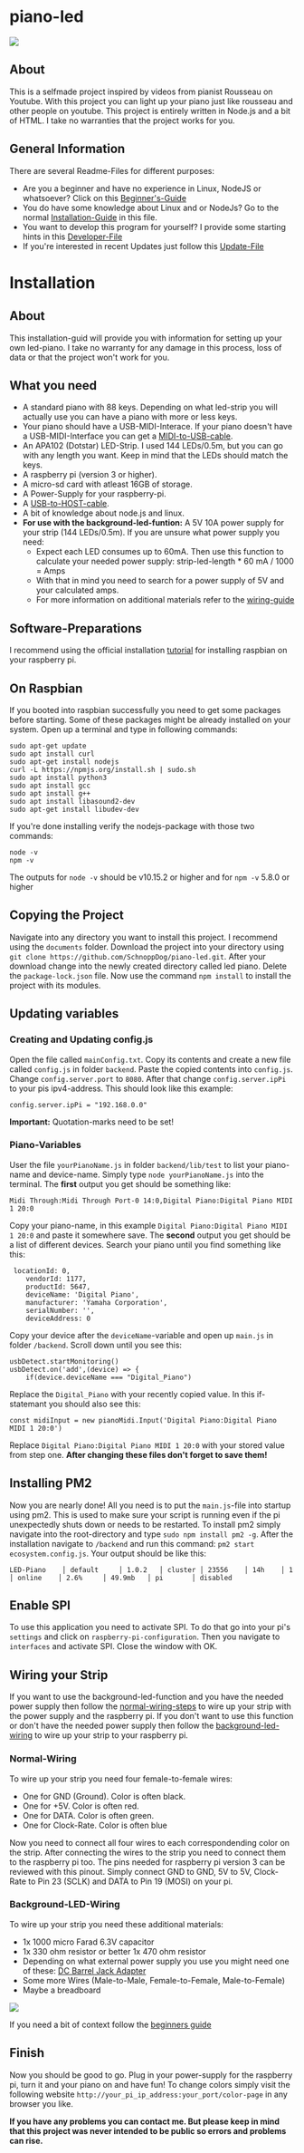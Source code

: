 # piano-led
<img src=".github/images/title_screen.jpg">

## About
This is a selfmade project inspired by videos from pianist Rousseau on Youtube. With this project you can light up your piano just like rousseau and other people on youtube. This project is entirely written in Node.js and a bit of HTML. I take no warranties that the project works for you.

## General Information
There are several Readme-Files for different purposes:
- Are you a beginner and have no experience in Linux, NodeJS or whatsoever? Click on this [Beginner's-Guide](.github/readme_files/BEGINNER.md)
- You do have some knowledge about Linux and or NodeJs? Go to the normal [Installation-Guide](#installation) in this file.
- You want to develop this program for yourself? I provide some starting hints in this [Developer-File](.github/readme_files/DEV.md)
- If you're interested in recent Updates just follow this [Update-File](.github/readme_files/UPDATES.md)

# Installation
## About
This installation-guid will provide you with information for setting up your own led-piano. I take no warranty for any damage in this process, loss of data or that the project won't work for you. 

## What you need
- A standard piano with 88 keys. Depending on what led-strip you will actually use you can have a piano with more or less keys.
- Your piano should have a USB-MIDI-Interace. If your piano doesn't have a USB-MIDI-Interface you can get a [MIDI-to-USB-cable](https://www.thomann.de/de/thomann_midi_usb_1x1.htm).
- An APA102 (Dotstar) LED-Strip. I used 144 LEDs/0.5m, but you can go with any length you want. Keep in mind that the LEDs should match the keys.
- A raspberry pi (version 3 or higher).
- A micro-sd card with atleast 16GB of storage.
- A Power-Supply for your raspberry-pi.
- A [USB-to-HOST-cable](https://www.thomann.de/de/lindy_usb_2.0_typ_a_b_5m_black.htm).
- A bit of knowledge about node.js and linux.
- **For use with the background-led-funtion:** A 5V 10A power supply for your strip (144 LEDs/0.5m). If you are unsure what power supply you need:
    - Expect each LED consumes up to 60mA. Then use this function to calculate your needed power supply: strip-led-length * 60 mA / 1000 = Amps
    - With that in mind you need to search for a power supply of 5V and your calculated amps.
    - For more information on additional materials refer to the [wiring-guide](#background-led-wiring)

## Software-Preparations
I recommend using the official installation [tutorial](https://projects.raspberrypi.org/en/projects/raspberry-pi-setting-up) for installing raspbian on your raspberry pi.
## On Raspbian
If you booted into raspbian successfully you need to get some packages before starting. Some of these packages might be already installed on your system. Open up a terminal and type in following commands:
```
sudo apt-get update
sudo apt install curl
sudo apt-get install nodejs
curl -L https://npmjs.org/install.sh | sudo.sh
sudo apt install python3
sudo apt install gcc
sudo apt install g++
sudo apt install libasound2-dev
sudo apt-get install libudev-dev
```
If you're done installing verify the nodejs-package with those two commands:
```
node -v
npm -v
```
The outputs for `node -v` should be v10.15.2 or higher and for `npm -v` 5.8.0 or higher

## Copying the Project
Navigate into any directory you want to install this project. I recommend using the `documents` folder. Download the project into your directory using `git clone https://github.com/SchnoppDog/piano-led.git`. After your download change into the newly created directory called led piano. Delete the `package-lock.json` file. Now use the command `npm install` to install the project with its modules.

## Updating variables
### Creating and Updating config.js
Open the file called `mainConfig.txt`. Copy its contents and create a new file called `config.js` in folder `backend`. Paste the copied contents into `config.js`. Change `config.server.port` to `8080`. After that change `config.server.ipPi` to your pis ipv4-address. This should look like this example:
```
config.server.ipPi = "192.168.0.0"
```
**Important:** Quotation-marks need to be set!

### Piano-Variables
User the file `yourPianoName.js` in folder `backend/lib/test` to list your piano-name and device-name. Simply type `node yourPianoName.js` into the terminal. The **first** output you get should be something like:
```
Midi Through:Midi Through Port-0 14:0,Digital Piano:Digital Piano MIDI 1 20:0
```
Copy your piano-name, in this example `Digital Piano:Digital Piano MIDI 1 20:0` and paste it somewhere save.
The **second** output you get should be a list of different devices. Search your piano until you find something like this:
```
 locationId: 0,
    vendorId: 1177,
    productId: 5647,
    deviceName: 'Digital Piano',
    manufacturer: 'Yamaha Corporation',
    serialNumber: '',
    deviceAddress: 0 
```
Copy your device after the `deviceName`-variable and open up `main.js` in folder `/backend`. Scroll down until you see this:
```
usbDetect.startMonitoring()
usbDetect.on('add',(device) => { 
    if(device.deviceName === "Digital_Piano")
```
Replace the `Digital_Piano` with your recently copied value. In this if-statemant you should also see this:
```
const midiInput = new pianoMidi.Input('Digital Piano:Digital Piano MIDI 1 20:0')
```
Replace `Digital Piano:Digital Piano MIDI 1 20:0` with your stored value from step one. **After changing these files don't forget to save them!**

## Installing PM2
Now you are nearly done! All you need is to put the `main.js`-file into startup using pm2. This is used to make sure your script is running even if the pi unexpectedly shuts down or needs to be restarted. To install pm2 simply navigate into the root-directory and type `sudo npm install pm2 -g`. After the installation navigate to `/backend` and run this command: `pm2 start ecosystem.config.js`. Your output should be like this:
```
LED-Piano    │ default     │ 1.0.2   │ cluster │ 23556    │ 14h    │ 1    │ online    │ 2.6%     │ 49.9mb   │ pi       │ disabled 
```

## Enable SPI
To use this application you need to activate SPI. To do that go into your pi's `settings` and click on `raspberry-pi-configuration`. Then you navigate to `interfaces` and activate SPI. Close the window with OK.

## Wiring your Strip
If you want to use the background-led-function and you have the needed power supply then follow the [normal-wiring-steps](#normal-wiring) to wire up your strip with the power supply and the raspberry pi. If you don't want to use this function or don't have the needed power supply then follow the [background-led-wiring](#background-led-wiring) to wire up your strip to your raspberry pi.

### Normal-Wiring
To wire up your strip you need four female-to-female wires:
- One for GND (Ground). Color is often black.
- One for +5V. Color is often red.
- One for DATA. Color is often green.
- One for Clock-Rate. Color is often blue
  
Now you need to connect all four wires to each correspondending color on the strip. After connecting the wires to the strip you need to connect them to the raspberry pi too. The pins needed for raspberry pi version 3 can be reviewed with this pinout. Simply connect GND to GND, 5V to 5V, Clock-Rate to Pin 23 (SCLK) and DATA to Pin 19 (MOSI) on your pi.

### Background-LED-Wiring
To wire up your strip you need these additional materials:
- 1x 1000 micro Farad 6.3V capacitor
- 1x 330 ohm resistor or better 1x 470 ohm resistor
- Depending on what external power supply you use you might need one of these: [DC Barrel Jack Adapter](https://www.amazon.de/DC-Barrel-Jack-Adapter-Stecker/dp/B007XEXBS4)
- Some more Wires (Male-to-Male, Female-to-Female, Male-to-Female)
- Maybe a breadboard

<img src=".github/images/leds-wiring-diagram.png">

If you need a bit of context follow the [beginners guide](.github/readme_files/BEGINNER.md#background-led-wiring)

## Finish
Now you should be good to go. Plug in your power-supply for the raspberry pi, turn it and your piano on and have fun! To change colors simply visit the following website `http://your_pi_ip_address:your_port/color-page` in any browser you like.  

**If you have any problems you can contact me. But please keep in mind that this project was never intended to be public so errors and problems can rise.**